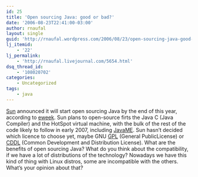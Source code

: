 ```yaml
---
id: 25
title: 'Open sourcing Java: good or bad?'
date: '2006-08-23T22:41:00-03:00'
author: rnaufal
layout: single
guid: 'http://rnaufal.wordpress.com/2006/08/23/open-sourcing-java-good-or-bad/'
lj_itemid:
    - '22'
lj_permalink:
    - 'http://rnaufal.livejournal.com/5654.html'
dsq_thread_id:
    - '108020702'
categories:
    - Uncategorized
tags:
    - java
---
```


[Sun](http://www.sun.com) announced it will start open sourcing Java by the end of this year, according to [eweek](http://www.eweek.com/article2/0,1895,2003567,00.asp). Sun plans to open-source firts the Java C (Java Compiler) and the HotSpot virtual machine, with the bulk of the rest of the code likely to follow in early 2007, including [JavaME](http://java.sun.com/javame/index.jsp). Sun hasn’t decided which licence to choose yet, maybe GNU [GPL](http://www.gnu.org/copyleft/gpl.html) (General PublicLicense) or [CDDL](http://www.sun.com/cddl/) (Common Development and Distribution License). What are the benefits of open sourcing Java? What do you think about the compatibility, if we have a lot of distributions of the technology? Nowadays we have this kind of thing with Linux distros, some are incompatible with the others. What’s your opinion about that?
